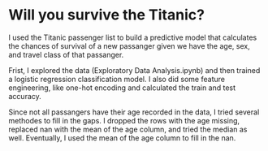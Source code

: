 # Will you survive the Titanic?

I used the Titanic passenger list to build a predictive model that calculates the chances of survival of a new passanger given we have the age, sex, and travel class of that passanger. 

Frist, I explored the data (Exploratory Data Analysis.ipynb) and then trained a logistic regression classification model. I also did some feature engineering, like one-hot encoding and calculated the train and test accuracy. 


Since not all passangers have their age recorded in the data, I tried several methodes to fill in the gaps. I dropped the rows with the age missing, replaced nan with the mean of the age column, and tried the median as well. Eventually, I used the mean of the age column to fill in the nan. 
